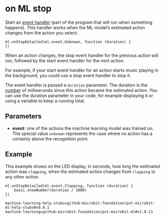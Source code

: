 # on ML stop

Start an [event handler](/reference/event-handler) (part of the program that will run when something happens). This handler works when the ML model’s estimated action changes from the action you select.

```sig
ml.onStopDetailed(ml.event.Unknown, function (duration) {
})
```

When an action changes, the stop event handler for the previous action will run, followed by the start event handler for the next action.

For example, if your start event handler for an action starts music playing in the background, you could use a stop event handler to stop it.

The event handler is passed a `duration` parameter. The duration is the [number](/types/number) of milliseconds since this action became the estimated action. You can use the duration parameter in your code, for example displaying it or using a variable to keep a running total.

## Parameters

- **event**: one of the actions the machine learning model was trained on. The special value `unknown` represents the case where no action has a certainty above the recognition point.

## Example

This example shows on the LED display, in seconds, how long the estimated action was `clapping`, when the estimated action changes from `clapping` to any other action.

```blocks
ml.onStopDetailed(ml.event.Clapping, function (duration) {
    basic.showNumber(duration / 1000)
})
```

```package
machine-learning-help-stubs=github:microbit-foundation/pxt-microbit-ml-help-stubs#v0.0.1
machine-learning=github:microbit-foundation/pxt-microbit-ml#v1.0.13
```
